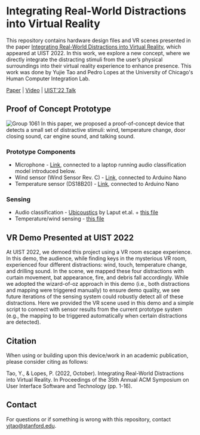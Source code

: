# Integrating Real-World Distractions into Virtual Reality
This repository contains hardware design files and VR scenes presented in the paper [Integrating Real-World Distractions into Virtual Reality](https://lab.plopes.org/published/2022-UIST-IntegratingDistractions.pdf), which appeared at UIST 2022. In this work, we explore a new concept, where we directly integrate the distracting stimuli from the user’s physical surroundings into their virtual reality experience to enhance presence. This work was done by Yujie Tao and Pedro Lopes at the University of Chicago's Human Computer Integration Lab.

[Paper](https://lab.plopes.org/published/2022-UIST-IntegratingDistractions.pdf) | [Video](https://youtu.be/PO8ZlQGYMY8) | [UIST'22 Talk](https://youtu.be/COlRRy4sugs)

## Proof of Concept Prototype
![Group 1061](https://user-images.githubusercontent.com/32469005/205561758-1b62ec20-eec8-4dec-9b68-ce030c90f136.jpg)
In this paper, we proposed a proof-of-concept device that detects a small set of distractive stimuli: wind, temperature change, door closing sound, car engine sound, and talking sound. 

### Prototype Components
* Microphone - [Link](https://www.amazon.com/gp/product/B082M9W4G1/ref=ppx_yo_dt_b_asin_title_o06_s00?ie=UTF8&psc=1), connected to a laptop running audio classification model introduced below. 
* Wind sensor (Wind Sensor Rev. C) - [Link](https://moderndevice.com/products/wind-sensor), connected to Arduino Nano
* Temperature sensor (DS18B20) - [Link](https://www.amazon.com/SunFounder-DS18B20-Temperature-Arduino-Raspberry/dp/B013GB27HS/ref=sr_1_19?keywords=DS18B20&qid=1670220883&sr=8-19), connected to Arduino Nano

### Sensing
* Audio classification -  [Ubicoustics](https://github.com/FIGLAB/ubicoustics) by Laput et.al. + [this file](https://github.com/humancomputerintegration/vr-distraction/blob/main/sensing/audio_main.py)
* Temperature/wind sensing - [this file](https://github.com/humancomputerintegration/vr-distraction/blob/main/sensing/wind_temp_main.py)

## VR Demo Presented at UIST 2022
At UIST 2022, we demoed this project using a VR room escape experience. In this demo, the audience, while finding keys in the mysterious VR room, experienced four different distractions: wind, touch, temperature change, and drilling sound. In the scene, we mapped these four distractions with curtain movement, bat appearance, fire, and debris fall accordingly. While we adopted the wizard-of-oz approach in this demo (i.e., both distractions and mapping were triggered manually) to ensure demo quality, we see future iterations of the sensing system could robustly detect all of these distractions. Here we provided the VR scene used in this demo and a simple script to connect with sensor results from the current prototype system (e.g., the mapping to be triggered automatically when certain distractions are detected). 

## Citation

When using or building upon this device/work in an academic publication, please consider citing as follows:

Tao, Y., & Lopes, P. (2022, October). Integrating Real-World Distractions into Virtual Reality. In Proceedings of the 35th Annual ACM Symposium on User Interface Software and Technology (pp. 1-16).

## Contact

For questions or if something is wrong with this repository, contact yjtao@stanford.edu.
